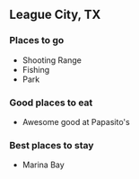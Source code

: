 ## League City, TX

### Places to go
  - Shooting Range
  - Fishing
  - Park

### Good places to eat
  - Awesome good at Papasito's

### Best places to stay
  - Marina Bay
